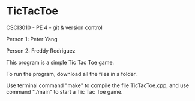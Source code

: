 # TicTacToe
CSCI3010 - PE 4 - git &amp; version control 

Person 1: Peter Yang

Person 2: Freddy Rodriguez 

This program is a simple Tic Tac Toe game. 

To run the program, download all the files in a folder. 

Use terminal command "make" to compile the file TicTacToe.cpp, and use command "./main" to start a Tic Tac Toe game.
